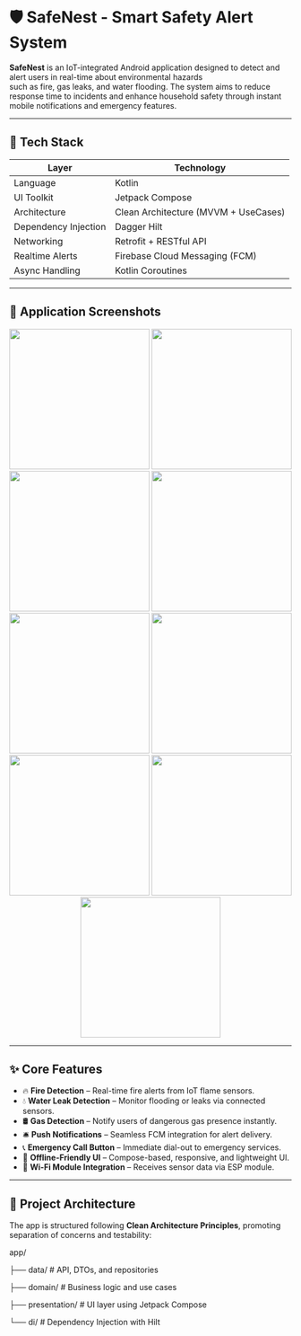 # 🛡️ SafeNest - Smart Safety Alert System

**SafeNest** is an IoT-integrated Android application designed to detect and alert users in real-time about environmental hazards \
such as fire, gas leaks, and water flooding. The system aims to reduce response time to incidents and enhance household safety through instant mobile notifications and emergency features.

---

## 🚀 Tech Stack

| Layer         | Technology                             |
|---------------|-----------------------------------------|
| Language      | Kotlin                                  |
| UI Toolkit    | Jetpack Compose                         |
| Architecture  | Clean Architecture (MVVM + UseCases)    |
| Dependency Injection | Dagger Hilt                    |
| Networking    | Retrofit + RESTful API                  |
| Realtime Alerts | Firebase Cloud Messaging (FCM)        |
| Async Handling | Kotlin Coroutines                     |

---

## 📱 Application Screenshots

<div align="center">
  <img src="Screenshot%202025-07-07%20100454.png" width="250"/>
  <img src="Screenshot%202025-07-07%20100609.png" width="250"/>
  <img src="Screenshot%202025-07-07%20100631.png" width="250"/>
  <img src="Screenshot%202025-07-07%20100711.png" width="250"/>
  <img src="Screenshot%202025-07-07%20100729.png" width="250"/>
  <img src="Screenshot%202025-07-07%20100805.png" width="250"/>
  <img src="Screenshot%202025-07-07%20100816.png" width="250"/>
  <img src="Screenshot%202025-07-07%20100835.png" width="250"/>
  <img src="Screenshot%202025-07-07%20100851.png" width="250"/>
</div>

---

## ✨ Core Features

- 🔥 **Fire Detection** – Real-time fire alerts from IoT flame sensors.
- 💧 **Water Leak Detection** – Monitor flooding or leaks via connected sensors.
- 🛢️ **Gas Detection** – Notify users of dangerous gas presence instantly.
- 🛎️ **Push Notifications** – Seamless FCM integration for alert delivery.
- 📞 **Emergency Call Button** – Immediate dial-out to emergency services.
- 🧭 **Offline-Friendly UI** – Compose-based, responsive, and lightweight UI.
- 📡 **Wi-Fi Module Integration** – Receives sensor data via ESP module.

---

## 🧠 Project Architecture

The app is structured following **Clean Architecture Principles**, promoting separation of concerns and testability:

app/

├── data/ # API, DTOs, and repositories

├── domain/ # Business logic and use cases

├── presentation/ # UI layer using Jetpack Compose

└── di/ # Dependency Injection with Hilt



